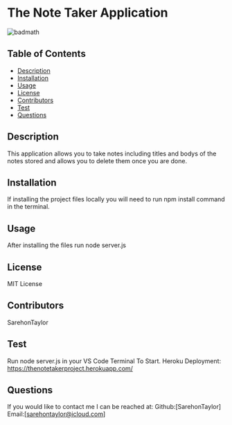 
# The Note Taker Application
![badmath](https://img.shields.io/github/languages/top/nielsenjared/badmath)
## Table of Contents
* [Description](#description)
* [Installation](#installation)
* [Usage](#usage)
* [License](#license)
* [Contributors](#contributors)
* [Test](#test)
* [Questions](#questions)
## Description
This application allows you to take notes including titles and bodys of the notes stored and allows you to delete them once you are done.
## Installation
If installing the project files locally you will need to run npm install command in the terminal.
## Usage
After installing the files run node server.js
## License
MIT License
## Contributors
SarehonTaylor
## Test
Run node server.js in your VS Code Terminal To Start.
Heroku Deployment: https://thenotetakerproject.herokuapp.com/
## Questions
If you would like to contact me I can be reached at:
Github:[SarehonTaylor]
Email:[sarehontaylor@icloud.com]
